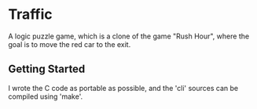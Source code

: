 # Traffic

A logic puzzle game, which is a clone of the game "Rush Hour", where the goal is to move the red car to the exit.

## Getting Started

I wrote the C code as portable as possible, and the 'cli' sources can be compiled using 'make'.